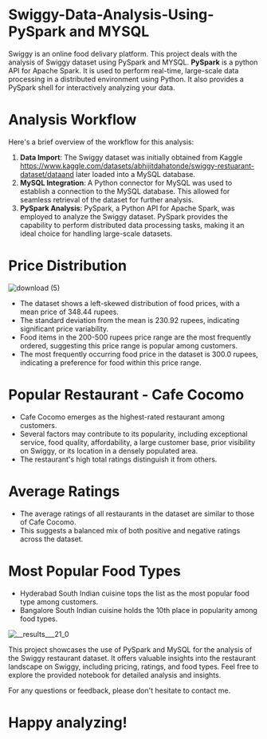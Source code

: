 # Swiggy-Data-Analysis-Using-PySpark and MYSQL

Swiggy is an online food delivary platform. This project deals with the analysis of Swiggy dataset using PySpark and MYSQL.
**PySpark** is a python API for Apache Spark. It is used to perform real-time, large-scale data processing in a distributed environment using Python. It also provides a PySpark shell for interactively analyzing your data.

# Analysis Workflow
Here's a brief overview of the workflow for this analysis:
1. **Data Import**: The Swiggy dataset was initially obtained from Kaggle https://www.kaggle.com/datasets/abhijitdahatonde/swiggy-restuarant-dataset/dataand later loaded into a MySQL database.
2. **MySQL Integration**: A Python connector for MySQL was used to establish a connection to the MySQL database. This allowed for seamless retrieval of the dataset for further analysis.
3. **PySpark Analysis**: PySpark, a Python API for Apache Spark, was employed to analyze the Swiggy dataset. PySpark provides the capability to perform distributed data processing tasks, making it an ideal choice for handling large-scale datasets.

# Price Distribution
![download (5)](https://github.com/dayana123456789/Swiggy-Data-Analysis-Using-Spark/assets/99783461/5dd5f3ac-beab-46fa-9509-7fbe9067d30e)

* The dataset shows a left-skewed distribution of food prices, with a mean price of 348.44 rupees.
* The standard deviation from the mean is 230.92 rupees, indicating significant price variability.
* Food items in the 200-500 rupees price range are the most frequently ordered, suggesting this price range is popular among customers.
* The most frequently occurring food price in the dataset is 300.0 rupees, indicating a preference for food within this price range.

# Popular Restaurant - Cafe Cocomo

* Cafe Cocomo emerges as the highest-rated restaurant among customers.
* Several factors may contribute to its popularity, including exceptional service, food quality, affordability, a large customer base, prior visibility on Swiggy, or its location in a 
  densely populated area.
* The restaurant's high total ratings distinguish it from others.

# Average Ratings

* The average ratings of all restaurants in the dataset are similar to those of Cafe Cocomo.
* This suggests a balanced mix of both positive and negative ratings across the dataset.

# Most Popular Food Types

* Hyderabad South Indian cuisine tops the list as the most popular food type among customers.
* Bangalore South Indian cuisine holds the 10th place in popularity among food types.
  
![__results___21_0](https://github.com/dayana123456789/Swiggy-Data-Analysis-Using-Spark/assets/99783461/7674e05a-a6ed-47da-a6d6-1887240114e7)

This project showcases the use of PySpark and MySQL for the analysis of the Swiggy restaurant dataset. It offers valuable insights into the restaurant landscape on Swiggy, including pricing, ratings, and food types. Feel free to explore the provided notebook for detailed analysis and insights.

For any questions or feedback, please don't hesitate to contact me.

# **Happy analyzing!**
